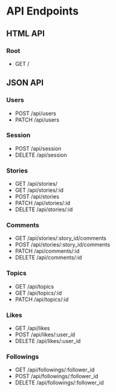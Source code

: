 # API Endpoints

## HTML API

### Root
  * GET /

## JSON API

### Users
  * POST /api/users
  * PATCH /api/users

### Session
  * POST /api/session
  * DELETE /api/session

### Stories
  * GET /api/stories/
  * GET /api/stories/:id
  * POST /api/stories
  * PATCH /api/stories/:id
  * DELETE /api/stories/:id

### Comments
  * GET /api/stories/:story_id/comments
  * POST /api/stories/:story_id/comments
  * PATCH /api/comments/:id
  * DELETE /api/comments/:id

### Topics
  * GET /api/topics
  * GET /api/topics/:id
  * PATCH /api/topics/:id

### Likes
  * GET /api/likes
  * POST /api/likes/:user_id
  * DELETE /api/likes/:user_id

### Followings
  * GET /api/followings/:follower_id
  * POST /api/followings/:follower_id
  * DELETE /api/followings/:follower_id
